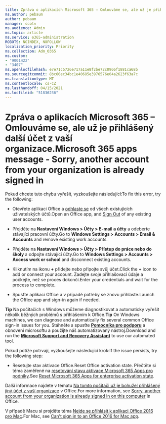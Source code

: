 ```yaml
---
title: Zpráva o aplikacích Microsoft 365 – Omlouváme se, ale už je přihlášený další účet z vaší organizace.
ms.author: pebaum
author: pebaum
manager: scotv
ms.audience: Admin
ms.topic: article
ms.service: o365-administration
ROBOTS: NOINDEX, NOFOLLOW
localization_priority: Priority
ms.collection: Adm_O365
ms.custom:
- "9001422"
- "3407"
ms.openlocfilehash: e7e71c5726e717a11e8f2be72c0966f1881ca68b
ms.sourcegitcommit: 8bc60ec34bc1e40685e3976576e04a2623f63a7c
ms.translationtype: MT
ms.contentlocale: cs-CZ
ms.lasthandoff: 04/15/2021
ms.locfileid: "51836236"
---
```

# <a name="microsoft-365-apps-message---sorry-another-account-from-your-organization-is-already-signed-in"></a><span data-ttu-id="8cc3d-102">Zpráva o aplikacích Microsoft 365 – Omlouváme se, ale už je přihlášený další účet z vaší organizace.</span><span class="sxs-lookup"><span data-stu-id="8cc3d-102">Microsoft 365 apps message - Sorry, another account from your organization is already signed in</span></span>

<span data-ttu-id="8cc3d-103">Pokud chcete tuto chybu vyřešit, vyzkoušejte následující:</span><span class="sxs-lookup"><span data-stu-id="8cc3d-103">To fix this error, try the following:</span></span>

- <span data-ttu-id="8cc3d-104">Otevřete aplikaci Office a [odhlaste se](https://support.office.com/article/sign-out-of-office-5a20dc11-47e9-4b6f-945d-478cb6d92071) od všech existujících uživatelských účtů.</span><span class="sxs-lookup"><span data-stu-id="8cc3d-104">Open an Office app, and [Sign Out](https://support.office.com/article/sign-out-of-office-5a20dc11-47e9-4b6f-945d-478cb6d92071) of any existing user accounts.</span></span>

- <span data-ttu-id="8cc3d-105">Přejděte na **Nastavení Windows > Účty > E-mail a účty** a odeberte stávající pracovní účty.</span><span class="sxs-lookup"><span data-stu-id="8cc3d-105">Go to **Windows Settings > Accounts > Email & Accounts** and remove existing work accounts.</span></span>

- <span data-ttu-id="8cc3d-106">Přejděte na **Nastavení Windows > Účty > Přístup do práce nebo do školy** a odpojte stávající účty.</span><span class="sxs-lookup"><span data-stu-id="8cc3d-106">Go to **Windows Settings > Accounts > Access work or school** and disconnect existing accounts.</span></span> 

- <span data-ttu-id="8cc3d-107">Kliknutím na ikonu **+** přidejte nebo připojte svůj účet.</span><span class="sxs-lookup"><span data-stu-id="8cc3d-107">Click the **+** icon to add or connect your account.</span></span> <span data-ttu-id="8cc3d-108">Zadejte svoje přihlašovací údaje a počkejte, než se proces dokončí.</span><span class="sxs-lookup"><span data-stu-id="8cc3d-108">Enter your credentials and wait for the process to complete.</span></span>

- <span data-ttu-id="8cc3d-109">Spusťte aplikaci Office a v případě potřeby se znovu přihlaste.</span><span class="sxs-lookup"><span data-stu-id="8cc3d-109">Launch the Office app and sign-in again if needed.</span></span> 

<span data-ttu-id="8cc3d-110">**Tip** Na počítačích s Windows můžeme diagnostikovat a automaticky vyřešit několik běžných problémů s přihlášením k Office.</span><span class="sxs-lookup"><span data-stu-id="8cc3d-110">**Tip** On Windows machines, we can diagnose and automatically fix several common Office sign-in issues for you.</span></span> <span data-ttu-id="8cc3d-111">Stáhněte a spusťte  **[Pomocníka pro podporu](https://aka.ms/SaRA-OfficeSignInScenario)** a obnovení microsoftu a použijte náš automatizovaný nástroj.</span><span class="sxs-lookup"><span data-stu-id="8cc3d-111">Download and run the  **[Microsoft Support and Recovery Assistant](https://aka.ms/SaRA-OfficeSignInScenario)** to use our automated tool.</span></span>

<span data-ttu-id="8cc3d-112">Pokud potíže potrvají, vyzkoušejte následující krok:</span><span class="sxs-lookup"><span data-stu-id="8cc3d-112">If the issue persists, try the following step:</span></span> 

- <span data-ttu-id="8cc3d-113">Resetujte stav aktivace Office.</span><span class="sxs-lookup"><span data-stu-id="8cc3d-113">Reset Office activation state.</span></span> <span data-ttu-id="8cc3d-114">Přečtěte si téma zaměřené na [resetování stavu aktivace Microsoft 365 Apps pro podniky](https://docs.microsoft.com/office365/troubleshoot/activation/reset-office-365-proplus-activation-state).</span><span class="sxs-lookup"><span data-stu-id="8cc3d-114">See [Reset Microsoft 365 Apps for enterprise activation state](https://docs.microsoft.com/office365/troubleshoot/activation/reset-office-365-proplus-activation-state).</span></span>

<span data-ttu-id="8cc3d-115">Další informace najdete v tématu [Na tomto počítači už je bohužel přihlášený jiný účet z vaší organizace](https://docs.microsoft.com/office/troubleshoot/error-messages/another-account-already-signed-in) v Office.</span><span class="sxs-lookup"><span data-stu-id="8cc3d-115">For more information, see [Sorry, another account from your organization is already signed in on this computer](https://docs.microsoft.com/office/troubleshoot/error-messages/another-account-already-signed-in) in Office.</span></span>

<span data-ttu-id="8cc3d-116">V případě Macu si projděte téma [Nejde se přihlásit k aplikaci Office 2016 pro Mac](https://docs.microsoft.com/office365/troubleshoot/authentication/sign-in-to-office-2016-for-mac-fail).</span><span class="sxs-lookup"><span data-stu-id="8cc3d-116">For Mac, see [Can't sign in to an Office 2016 for Mac app](https://docs.microsoft.com/office365/troubleshoot/authentication/sign-in-to-office-2016-for-mac-fail).</span></span>
